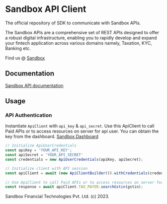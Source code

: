 # Sandbox API Client

The official repository of SDK to communicate with Sandbox APIs.

The Sandbox APIs are a comprehensive set of REST APIs designed to offer a robust digital infrastructure, enabling you to rapidly develop and expand your fintech application across various domains namely, Taxation, KYC, Banking etc.

Find us @ [Sandbox](https://sandbox.co.in) 


## Documentation

[Sandbox API documentation](https://developer.sandbox.co.in/)

## Usage

### API Authentication

Instantiate `ApiClient` with `api_key` & `api_secret`. Use this ApiClient to call Paid APIs or to access resources on server for api user. You can obtain the key from the dashboard. [Sandbox Dashboard](https://dashboard.sandbox.co.in)

```Typescript
// Initialize ApiUserCredentials
const apiKey = 'YOUR_API_KEY';
const apiSecret = 'YOUR_API_SECRET'
const credentials = new ApiUserCredentials(apiKey, apiSecret);

// Initialize client with API session
const apiClient = await (new ApiClientBuilder()).withCredentials(credentials).build();
  
// Use ApiClient to call Paid APIs or to access resources on server for api user
const response = await apiClient.TAX_PAYER.searchGstin(gstin);

```

Sandbox Financial Technologies Pvt. Ltd. (c) 2023.